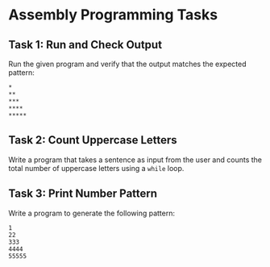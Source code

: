 # Assembly Programming Tasks

## Task 1: Run and Check Output  
Run the given program and verify that the output matches the expected pattern:

```
*
**
***
****
*****
```

## Task 2: Count Uppercase Letters  
Write a program that takes a sentence as input from the user and counts the total number of uppercase letters using a `while` loop.

## Task 3: Print Number Pattern  
Write a program to generate the following pattern:

```
1
22
333
4444
55555
```
